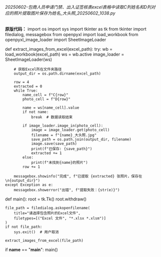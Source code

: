 
###### 20250602-包商人员申请门禁、出入证签核表excel表格中读取C列姓名和D列对应的照片提取图片保存为姓名_大头照_20250602_1038.py
**原版代码：**
import os
import sys
import tkinter as tk
from tkinter import filedialog, messagebox
from openpyxl import load_workbook
from openpyxl_image_loader import SheetImageLoader

def extract_images_from_excel(excel_path):
    try:
        wb = load_workbook(excel_path)
        ws = wb.active
        image_loader = SheetImageLoader(ws)

        # 获取Excel所在文件夹路径
        output_dir = os.path.dirname(excel_path)

        row = 4
        extracted = 0
        while True:
            name_cell = f"C{row}"
            photo_cell = f"D{row}"

            name = ws[name_cell].value
            if not name:
                break  # 数据读取结束

            if image_loader.image_in(photo_cell):
                image = image_loader.get(photo_cell)
                filename = f"{name}_大头照.jpg"
                save_path = os.path.join(output_dir, filename)
                image.save(save_path)
                print(f"已保存: {save_path}")
                extracted += 1
            else:
                print(f"未找到{name}的照片")
            row += 1

        messagebox.showinfo("完成", f"已提取 {extracted} 张照片，保存在\n{output_dir}")
    except Exception as e:
        messagebox.showerror("出错", f"提取失败：{str(e)}")

def main():
    root = tk.Tk()
    root.withdraw()

    file_path = filedialog.askopenfilename(
        title="请选择包含照片的Excel文件",
        filetypes=[("Excel 文件", "*.xlsx *.xlsm")]
    )
    if not file_path:
        sys.exit()  # 用户取消

    extract_images_from_excel(file_path)

if __name__ == "__main__":
    main()



